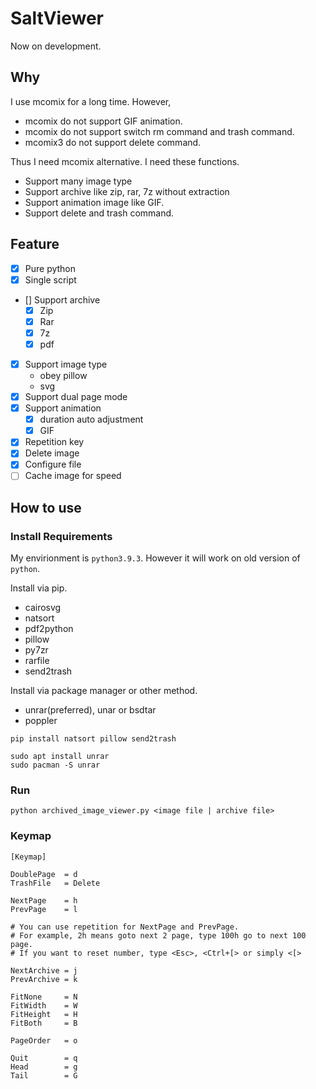 SaltViewer
===============

Now on development.

Why
-------------

I use mcomix for a long time. However,

- mcomix do not support GIF animation.
- mcomix do not support switch rm command and trash command.
- mcomix3 do not support delete command.

Thus I need mcomix alternative.
I need these functions.

- Support many image type
- Support archive like zip, rar, 7z without extraction
- Support animation image like GIF.
- Support delete and trash command.


Feature
------------

- [x] Pure python
- [x] Single script
- [] Support archive
	- [x] Zip
	- [x] Rar
	- [x] 7z
	- [x] pdf
- [x] Support image type
    - obey pillow
	- svg
- [x] Support dual page mode
- [x] Support animation
	- [x] duration auto adjustment
	- [x] GIF
- [x] Repetition key
- [x] Delete image
- [x] Configure file
- [ ] Cache image for speed

How to use
-----------

### Install Requirements

My envirionment is `python3.9.3`. However it will work on old version of `python`.

Install via pip.

- cairosvg
- natsort
- pdf2python
- pillow
- py7zr
- rarfile
- send2trash

Install via package manager or other method.

- unrar(preferred), unar or bsdtar
- poppler

```
pip install natsort pillow send2trash
```

```
sudo apt install unrar
sudo pacman -S unrar
```

### Run

```
python archived_image_viewer.py <image file | archive file>
```

### Keymap


```
[Keymap]

DoublePage  = d
TrashFile   = Delete

NextPage    = h
PrevPage    = l

# You can use repetition for NextPage and PrevPage.
# For example, 2h means goto next 2 page, type 100h go to next 100 page.
# If you want to reset number, type <Esc>, <Ctrl+[> or simply <[>

NextArchive = j
PrevArchive = k

FitNone     = N
FitWidth    = W
FitHeight   = H
FitBoth     = B

PageOrder   = o

Quit        = q
Head        = g
Tail        = G
```
